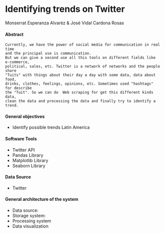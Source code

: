 # Identifying trends on Twitter

Monserrat Esperanza Alvaréz & José Vidal Cardona Rosas 

#### Abstract
    Currently, we have the power of social media for communication in real time
    and the principal use is communication. 
    But we can give a second use all this tools on different fields like e-commerce, 
    political, sales, etc. Twitter is a network of networks and the people share 
    "Tuits" with things about their day a day with some data, data about food,
    drinks, clothes, feelings, opinions, etc. Sometimes used "hashtags" for describe
    the "Tuit". So we can do  Web scraping for get this different kinds data, 
    clean the data and processing the data and finally try to identify a trend.
    
#### General objectives
* Identify possible trends Latin America
      
#### Software Tools
* Twitter API
* Pandas Library
* Matplotlib Library
* Seaborn Library

#### Data Source
* Twitter

#### General architecture of the system
* Data source:
* Storage system:
* Processing system
* Data visualization
